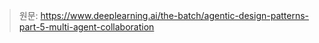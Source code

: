 

> 원문: https://www.deeplearning.ai/the-batch/agentic-design-patterns-part-5-multi-agent-collaboration

